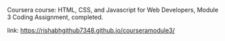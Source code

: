 Coursera course: HTML, CSS, and Javascript for Web Developers, Module 3 Coding Assignment, completed.

link: https://rishabhgithub7348.github.io/courseramodule3/

